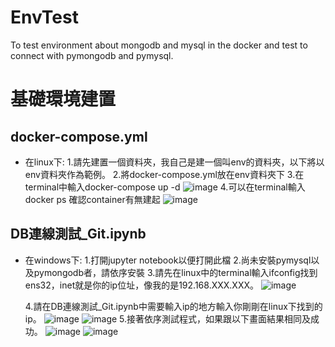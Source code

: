 # EnvTest
To test environment about mongodb and mysql in the docker and test to connect with pymongodb and pymysql.

# 基礎環境建置
## docker-compose.yml
  * 在linux下:
    1.請先建置一個資料夾，我自己是建一個叫env的資料夾，以下將以env資料夾作為範例。
    2.將docker-compose.yml放在env資料夾下
    3.在terminal中輸入docker-compose up -d
      ![image](https://user-images.githubusercontent.com/53245830/120437306-82252700-c3b2-11eb-985e-41221f602aed.png)
    4.可以在terminal輸入docker ps 確認container有無建起
      ![image](https://user-images.githubusercontent.com/53245830/120437522-bef11e00-c3b2-11eb-90d2-0eceb72e9b2f.png)
  
## DB連線測試_Git.ipynb
  * 在windows下:
    1.打開jupyter notebook以便打開此檔
    2.尚未安裝pymysql以及pymongodb者，請依序安裝
    3.請先在linux中的terminal輸入ifconfig找到ens32，inet就是你的ip位址，像我的是192.168.XXX.XXX。
      ![image](https://user-images.githubusercontent.com/53245830/120438435-f1e7e180-c3b3-11eb-85b8-63c99923ea0e.png)

    4.請在DB連線測試_Git.ipynb中需要輸入ip的地方輸入你剛剛在linux下找到的ip。
      ![image](https://user-images.githubusercontent.com/53245830/120439466-20b28780-c3b5-11eb-8648-d6e6a9014cca.png)
      ![image](https://user-images.githubusercontent.com/53245830/120438867-70448380-c3b4-11eb-877e-566dba090b5e.png)
    5.接著依序測試程式，如果跟以下畫面結果相同及成功。
      ![image](https://user-images.githubusercontent.com/53245830/120439784-8272f180-c3b5-11eb-9567-512c77884089.png)
      ![image](https://user-images.githubusercontent.com/53245830/120439852-93bbfe00-c3b5-11eb-878a-17c826ee561a.png)
